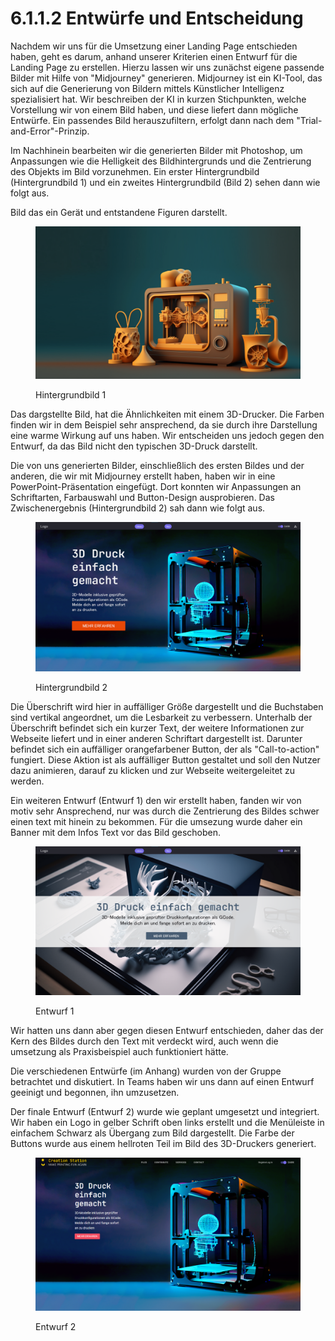# 6.1.1.2 Entwürfe und Entscheidung

Nachdem wir uns für die Umsetzung einer Landing Page entschieden haben, geht es darum, anhand unserer Kriterien einen Entwurf für die Landing Page zu erstellen. Hierzu lassen wir uns zunächst eigene passende Bilder mit Hilfe von "Midjourney" generieren. Midjourney ist ein KI-Tool, das sich auf die Generierung von Bildern mittels Künstlicher Intelligenz spezialisiert hat. Wir beschreiben der KI in kurzen Stichpunkten, welche Vorstellung wir von einem Bild haben, und diese liefert dann mögliche Entwürfe. Ein passendes Bild herauszufiltern, erfolgt dann nach dem "Trial-and-Error"-Prinzip.

Im Nachhinein bearbeiten wir die generierten Bilder mit Photoshop, um Anpassungen wie die Helligkeit des Bildhintergrunds und die Zentrierung des Objekts im Bild vorzunehmen. Ein erster Hintergrundbild (Hintergrundbild 1) und ein zweites Hintergrundbild (Bild 2) sehen dann wie folgt aus.&#x20;

Bild das ein Gerät und entstandene Figuren darstellt.&#x20;

<figure><img src="../../../.gitbook/assets/MicrosoftTeams-image (2).png" alt=""><figcaption><p>Hintergrundbild 1</p></figcaption></figure>

Das dargstellte Bild, hat die Ähnlichkeiten mit einem 3D-Drucker. Die Farben finden wir in dem Beispiel sehr ansprechend, da sie durch ihre Darstellung eine warme Wirkung auf uns haben. Wir entscheiden uns jedoch gegen den Entwurf, da das Bild nicht den typischen 3D-Druck darstellt.&#x20;

Die von uns generierten Bilder, einschließlich des ersten Bildes und der anderen, die wir mit Midjourney erstellt haben, haben wir in eine PowerPoint-Präsentation eingefügt. Dort konnten wir Anpassungen an Schriftarten, Farbauswahl und Button-Design ausprobieren. Das Zwischenergebnis (Hintergrundbild 2) sah dann wie folgt aus.

<figure><img src="../../../.gitbook/assets/Bild_1 (2).png" alt=""><figcaption><p>Hintergrundbild 2</p></figcaption></figure>

Die Überschrift wird hier in auffälliger Größe dargestellt und die Buchstaben sind vertikal angeordnet, um die Lesbarkeit zu verbessern. Unterhalb der Überschrift befindet sich ein kurzer Text, der weitere Informationen zur Webseite liefert und in einer anderen Schriftart dargestellt ist. Darunter befindet sich ein auffälliger orangefarbener Button, der als "Call-to-action" fungiert. Diese Aktion ist als auffälliger Button gestaltet und soll den Nutzer dazu animieren, darauf zu klicken und zur Webseite weitergeleitet zu werden.

Ein weiteren Entwurf (Entwurf 1) den wir erstellt haben, fanden wir von motiv sehr Ansprechend, nur was durch die Zentrierung des Bildes  schwer einen text mit hinein zu bekommen. Für die umsezung wurde daher ein Banner mit dem Infos Text vor das Bild geschoben.&#x20;

<figure><img src="../../../.gitbook/assets/Bild_5.png" alt=""><figcaption><p>Entwurf 1</p></figcaption></figure>

Wir hatten uns dann aber gegen diesen Entwurf entschieden, daher das der Kern des Bildes durch den Text mit verdeckt wird, auch wenn die umsetzung als Praxisbeispiel auch funktioniert hätte.&#x20;

Die verschiedenen Entwürfe (im Anhang) wurden von der Gruppe betrachtet und diskutiert. In Teams haben wir uns dann auf einen Entwurf geeinigt und begonnen, ihn umzusetzen.

Der finale Entwurf (Entwurf 2) wurde wie geplant umgesetzt und integriert. Wir haben ein Logo in gelber Schrift oben links erstellt und die Menüleiste in einfachem Schwarz als Übergang zum Bild dargestellt. Die Farbe der Buttons wurde aus einem hellroten Teil im Bild des 3D-Druckers generiert.

<figure><img src="../../../.gitbook/assets/MicrosoftTeams-image (5).png" alt=""><figcaption><p>Entwurf 2</p></figcaption></figure>
